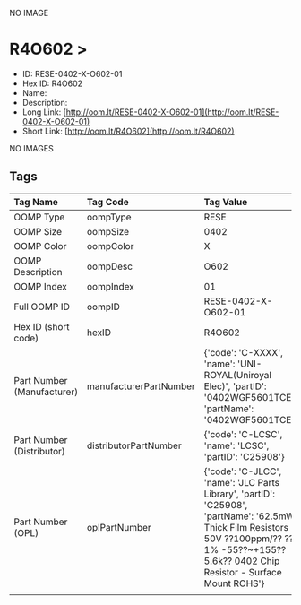 


  
NO IMAGE  
# R4O602 > 

- ID: RESE-0402-X-O602-01
- Hex ID: R4O602
- Name: 
- Description: 
- Long Link: [http://oom.lt/RESE-0402-X-O602-01](http://oom.lt/RESE-0402-X-O602-01)
- Short Link: [http://oom.lt/R4O602](http://oom.lt/R4O602)
  
NO IMAGES  
## Tags
  

|Tag Name|Tag Code|Tag Value|
| :--- | :--- | :--- |
|OOMP Type|oompType|RESE|
|OOMP Size|oompSize|0402|
|OOMP Color|oompColor|X|
|OOMP Description|oompDesc|O602|
|OOMP Index|oompIndex|01|
|Full OOMP ID|oompID|RESE-0402-X-O602-01|
|Hex ID (short code)|hexID|R4O602|
|Part Number (Manufacturer)|manufacturerPartNumber|{'code': 'C-XXXX', 'name': 'UNI-ROYAL(Uniroyal Elec)', 'partID': '0402WGF5601TCE', 'partName': '0402WGF5601TCE'}|
|Part Number (Distributor)|distributorPartNumber|{'code': 'C-LCSC', 'name': 'LCSC', 'partID': 'C25908'}|
|Part Number (OPL)|oplPartNumber|{'code': 'C-JLCC', 'name': 'JLC Parts Library', 'partID': 'C25908', 'partName': '62.5mW Thick Film Resistors 50V ??100ppm/?? ??1% -55??~+155?? 5.6k?? 0402  Chip Resistor - Surface Mount ROHS'}|
||||
